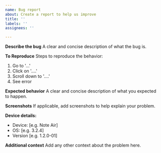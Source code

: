 ```yaml
---
name: Bug report
about: Create a report to help us improve
title: ''
labels: ''
assignees: ''

---
```


**Describe the bug**
A clear and concise description of what the bug is.

**To Reproduce**
Steps to reproduce the behavior:
1. Go to '...'
2. Click on '....'
3. Scroll down to '....'
4. See error

**Expected behavior**
A clear and concise description of what you expected to happen.

**Screenshots**
If applicable, add screenshots to help explain your problem.

**Device details:**
 - Device: [e.g. Note Air]
 - OS: [e.g. 3.2.4]
 - Version [e.g. 1.2.0-01]

**Additional context**
Add any other context about the problem here.

